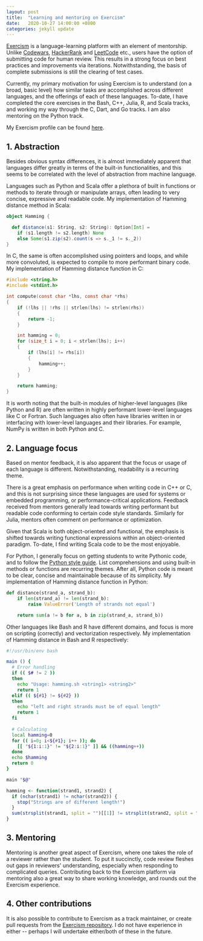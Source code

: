 ```yaml
---
layout: post
title:  "Learning and mentoring on Exercism"
date:   2020-10-27 14:00:00 +0800
categories: jekyll update
---
```


[Exercism](https://exercism.io/) is a language-learning platform with an element of mentorship. Unlike [Codewars](https://www.codewars.com/), [HackerRank](https://www.hackerrank.com/) and [LeetCode](https://leetcode.com/) etc., users have the option of submitting code for human review. This results in a strong focus on best practices and improvements via iterations. Notwithstanding, the basis of complete submissions is still the clearing of test cases.

Currently, my primary motivation for using Exercism is to understand (on a broad, basic level) how similar tasks are accomplished across different languages, and the offerings of each of these languages. To-date, I have completed the core exercises in the Bash, C++, Julia, R, and Scala tracks, and working my way through the C, Dart, and Go tracks. I am also mentoring on the Python track.

My Exercism profile can be found [here](https://exercism.io/profiles/zyf0717).

## 1. Abstraction

Besides obvious syntax differences, it is almost immediately apparent that languages differ greatly in terms of the built-in functionalities, and this seems to be correlated with the level of abstraction from machine language. 

Languages such as Python and Scala offer a plethora of built in functions or methods to iterate through or manipulate arrays, often leading to very concise, expressive and readable code. My implementation of Hamming distance method in Scala:

```scala
object Hamming {

  def distance(s1: String, s2: String): Option[Int] =
    if (s1.length != s2.length) None
    else Some(s1.zip(s2).count(s => s._1 != s._2))
}
```

In C, the same is often accomplished using pointers and loops, and while more convoluted, is expected to compile to more performant binary code. My implementation of Hamming distance function in C:

```c
#include <string.h>
#include <stdint.h>

int compute(const char *lhs, const char *rhs)
{
    if (!lhs || !rhs || strlen(lhs) != strlen(rhs))
    {
        return -1;
    }

    int hamming = 0;
    for (size_t i = 0; i < strlen(lhs); i++)
    {
        if (lhs[i] != rhs[i])
        {
            hamming++;
        }
    }

    return hamming;
}
```

It is worth noting that the built-in modules of higher-level languages (like Python and R) are often written in highly performant lower-level languages like C or Fortran. Such languages also often have libraries written in or interfacing with lower-level languages and their libraries. For example, NumPy is written in both Python and C.

## 2. Language focus

Based on mentor feedback, it is also apparent that the focus or usage of each language is different. Notwithstanding, readability is a recurring theme.

There is a great emphasis on performance when writing code in C++ or C, and this is not surprising since these languages are used for systems or embedded programming, or performance-critical applications. Feedback received from mentors generally lead towards writing performant but readable code conforming to certain code style standards. Similarly for Julia, mentors often comment on performance or optimization.

Given that Scala is both object-oriented and functional, the emphasis is shifted towards writing functional expressions within an object-oriented paradigm. To-date, I find writing Scala code to be the most enjoyable.

For Python, I generally focus on getting students to write Pythonic code, and to follow the [Python style guide](https://www.python.org/dev/peps/pep-0008/). List comprehensions and using built-in methods or functions are recurring themes. After all, Python code is meant to be clear, concise and maintainable because of its simplicity. My implementation of Hamming distance function in Python:

```python
def distance(strand_a, strand_b):
    if len(strand_a) != len(strand_b):
        raise ValueError('Length of strands not equal')

    return sum(a != b for a, b in zip(strand_a, strand_b))
```

Other languages like Bash and R have different domains, and focus is more on scripting (correctly) and vectorization respectively. My implementation of Hamming distance in Bash and R respectively:

```bash
#!/usr/bin/env bash

main () {
  # Error handling
  if (( $# != 2 ))
  then
    echo "Usage: hamming.sh <string1> <string2>"
    return 1
  elif (( ${#1} != ${#2} ))
  then
    echo "left and right strands must be of equal length"
    return 1
  fi
  
  # Calculating
  local hamming=0
  for (( i=0; i<${#1}; i++ )); do
    [[ "${1:i:1}" != "${2:i:1}" ]] && ((hamming++))
  done
  echo $hamming
  return 0
}

main "$@"
```

```R
hamming <- function(strand1, strand2) {
  if (nchar(strand1) != nchar(strand2)) {
    stop("Strings are of different length!")
  }
  sum(strsplit(strand1, split = "")[[1]] != strsplit(strand2, split = "")[[1]])
}
```

## 3. Mentoring

Mentoring is another great aspect of Exercism, where one takes the role of a reviewer rather than the student. To put it succinctly, code review fleshes out gaps in reviewers' understanding, especially when responding to complicated queries. Contributing back to the Exercism platform via mentoring also a great way to share working knowledge, and rounds out the Exercism experience.

## 4. Other contributions

It is also possible to contribute to Exercism as a track maintainer, or create pull requests from the [Exercism repository](https://github.com/exercism/). I do not have experience in either -- perhaps I will undertake either/both of these in the future.